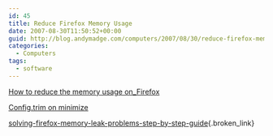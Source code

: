 ```yaml
---
id: 45
title: Reduce Firefox Memory Usage
date: 2007-08-30T11:50:52+00:00
guid: http://blog.andymadge.com/computers/2007/08/30/reduce-firefox-memory-usage/
categories:
  - Computers
tags:
  - software
---
```

[How to reduce the memory usage on_Firefox](http://www.zolved.com/synapse/view_content/24939/How_to_reduce_the_memory_usage_on_Firefox)

[Config.trim on minimize](http://kb.mozillazine.org/Config.trim_on_minimize)

[solving-firefox-memory-leak-problems-step-by-step-guide](http://techgurls.blorc.com/2006/04/06/solving-firefox-memory-leak-problems-step-by-step-guide/){.broken_link}